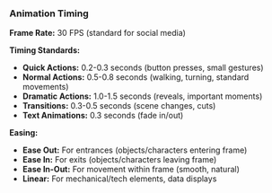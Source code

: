 ### Animation Timing

**Frame Rate:** 30 FPS (standard for social media)

**Timing Standards:**

- **Quick Actions:** 0.2-0.3 seconds (button presses, small gestures)
- **Normal Actions:** 0.5-0.8 seconds (walking, turning, standard movements)
- **Dramatic Actions:** 1.0-1.5 seconds (reveals, important moments)
- **Transitions:** 0.3-0.5 seconds (scene changes, cuts)
- **Text Animations:** 0.3 seconds (fade in/out)

**Easing:**

- **Ease Out:** For entrances (objects/characters entering frame)
- **Ease In:** For exits (objects/characters leaving frame)
- **Ease In-Out:** For movement within frame (smooth, natural)
- **Linear:** For mechanical/tech elements, data displays
